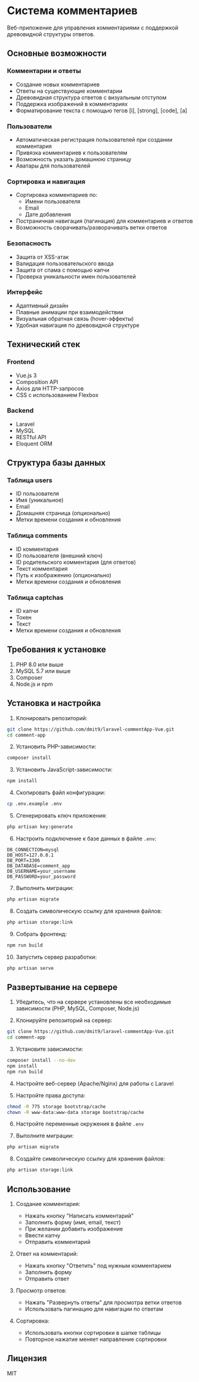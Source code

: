 # Система комментариев

Веб-приложение для управления комментариями с поддержкой древовидной структуры ответов.

## Основные возможности

### Комментарии и ответы
- Создание новых комментариев
- Ответы на существующие комментарии
- Древовидная структура ответов с визуальным отступом
- Поддержка изображений в комментариях
- Форматирование текста с помощью тегов [i], [strong], [code], [a]

### Пользователи
- Автоматическая регистрация пользователей при создании комментария
- Привязка комментариев к пользователям
- Возможность указать домашнюю страницу
- Аватары для пользователей

### Сортировка и навигация
- Сортировка комментариев по:
  - Имени пользователя
  - Email
  - Дате добавления
- Постраничная навигация (пагинация) для комментариев и ответов
- Возможность сворачивать/разворачивать ветки ответов

### Безопасность
- Защита от XSS-атак
- Валидация пользовательского ввода
- Защита от спама с помощью капчи
- Проверка уникальности имен пользователей

### Интерфейс
- Адаптивный дизайн
- Плавные анимации при взаимодействии
- Визуальная обратная связь (hover-эффекты)
- Удобная навигация по древовидной структуре

## Технический стек

### Frontend
- Vue.js 3
- Composition API
- Axios для HTTP-запросов
- CSS с использованием Flexbox

### Backend
- Laravel
- MySQL
- RESTful API
- Eloquent ORM

## Структура базы данных

### Таблица users
- ID пользователя
- Имя (уникальное)
- Email
- Домашняя страница (опционально)
- Метки времени создания и обновления

### Таблица comments
- ID комментария
- ID пользователя (внешний ключ)
- ID родительского комментария (для ответов)
- Текст комментария
- Путь к изображению (опционально)
- Метки времени создания и обновления

### Таблица captchas
- ID капчи
- Токен
- Текст
- Метки времени создания и обновления

## Требования к установке

1. PHP 8.0 или выше
2. MySQL 5.7 или выше
3. Composer
4. Node.js и npm

## Установка и настройка

1. Клонировать репозиторий:
```bash
git clone https://github.com/dmit9/laravel-commentApp-Vue.git
cd comment-app
```

2. Установить PHP-зависимости:
```bash
composer install
```

3. Установить JavaScript-зависимости:
```bash
npm install
```

4. Скопировать файл конфигурации:
```bash
cp .env.example .env
```

5. Сгенерировать ключ приложения:
```bash
php artisan key:generate
```

6. Настроить подключение к базе данных в файле `.env`:
```env
DB_CONNECTION=mysql
DB_HOST=127.0.0.1
DB_PORT=3306
DB_DATABASE=comment_app
DB_USERNAME=your_username
DB_PASSWORD=your_password
```

7. Выполнить миграции:
```bash
php artisan migrate
```

8. Создать символическую ссылку для хранения файлов:
```bash
php artisan storage:link
```

9. Собрать фронтенд:
```bash
npm run build
```

10. Запустить сервер разработки:
```bash
php artisan serve
```

## Развертывание на сервере

1. Убедитесь, что на сервере установлены все необходимые зависимости (PHP, MySQL, Composer, Node.js)

2. Клонируйте репозиторий на сервер:
```bash
git clone https://github.com/dmit9/laravel-commentApp-Vue.git
cd comment-app
```

3. Установите зависимости:
```bash
composer install --no-dev
npm install
npm run build
```

4. Настройте веб-сервер (Apache/Nginx) для работы с Laravel

5. Настройте права доступа:
```bash
chmod -R 775 storage bootstrap/cache
chown -R www-data:www-data storage bootstrap/cache
```

6. Настройте переменные окружения в файле `.env`

7. Выполните миграции:
```bash
php artisan migrate
```

8. Создайте символическую ссылку для хранения файлов:
```bash
php artisan storage:link
```

## Использование

1. Создание комментария:
   - Нажать кнопку "Написать комментарий"
   - Заполнить форму (имя, email, текст)
   - При желании добавить изображение
   - Ввести капчу
   - Отправить комментарий

2. Ответ на комментарий:
   - Нажать кнопку "Ответить" под нужным комментарием
   - Заполнить форму
   - Отправить ответ

3. Просмотр ответов:
   - Нажать "Развернуть ответы" для просмотра ветки ответов
   - Использовать пагинацию для навигации по ответам

4. Сортировка:
   - Использовать кнопки сортировки в шапке таблицы
   - Повторное нажатие меняет направление сортировки

## Лицензия

MIT
